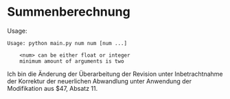 # Summenberechnung

Usage:
```
Usage: python main.py num num [num ...]

    <num> can be either float or integer
    minimum amount of arguments is two
```
Ich bin die Änderung der Überarbeitung der Revision unter Inbetrachtnahme der Korrektur der neuerlichen Abwandlung unter Anwendung der Modifikation aus $47, Absatz 11.

